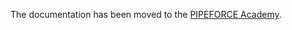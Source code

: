 The documentation has been moved to the [PIPEFORCE Academy](https://logabit.atlassian.net/wiki/spaces/PA).